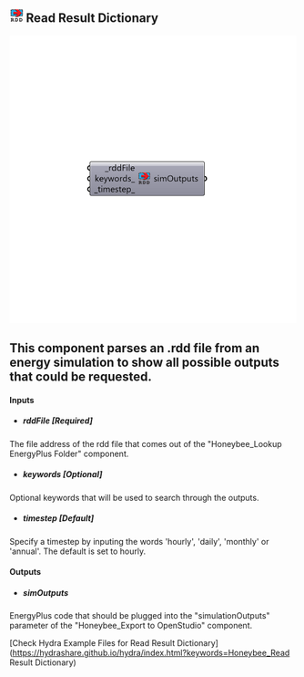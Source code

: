 ## ![](../../images/icons/Read_Result_Dictionary.png) Read Result Dictionary

![](../../images/components/Read_Result_Dictionary.png)

This component parses an .rdd file from an energy simulation to show all possible outputs that could be requested.
 -
 

#### Inputs
* ##### rddFile [Required]
The file address of the rdd file that comes out of the "Honeybee_Lookup EnergyPlus Folder" component.
* ##### keywords [Optional]
Optional keywords that will be used to search through the outputs.
* ##### timestep [Default]
Specify a timestep by inputing the words 'hourly', 'daily', 'monthly' or 'annual'.  The default is set to hourly.

#### Outputs
* ##### simOutputs
EnergyPlus code that should be plugged into the "simulationOutputs" parameter of the "Honeybee_Export to OpenStudio" component.


[Check Hydra Example Files for Read Result Dictionary](https://hydrashare.github.io/hydra/index.html?keywords=Honeybee_Read Result Dictionary)